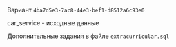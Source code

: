Вариант ```4ba7d5e3-7ac8-44e3-bef1-d8512a6c93e0```

car_service - исходные данные

Дополнительные задания в файле ```extracurricular.sql```
